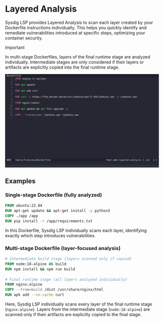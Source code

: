 # Layered Analysis

Sysdig LSP provides Layered Analysis to scan each layer created by your Dockerfile instructions individually.
This helps you quickly identify and remediate vulnerabilities introduced at specific steps, optimizing your container security.

> [!IMPORTANT]
> In multi-stage Dockerfiles, layers of the final runtime stage are analyzed individually.
> Intermediate stages are only considered if their layers or artifacts are explicitly copied into the final runtime stage.

![Sysdig LSP performing Layered Analysis](./layered_analysis.gif)

## Examples

### Single-stage Dockerfile (fully analyzed)

```dockerfile
FROM ubuntu:22.04
RUN apt-get update && apt-get install -y python3
COPY ./app /app
RUN pip install -r /app/requirements.txt
```
In this Dockerfile, Sysdig LSP individually scans each layer, identifying exactly which step introduces vulnerabilities.

### Multi-stage Dockerfile (layer-focused analysis)

```dockerfile
# Intermediate build stage (layers scanned only if copied)
FROM node:18-alpine AS build
RUN npm install && npm run build

# Final runtime stage (all layers analyzed individually)
FROM nginx:alpine
COPY --from=build /dist /usr/share/nginx/html
RUN apk add --no-cache curl
```
Here, Sysdig LSP individually scans every layer of the final runtime stage (`nginx:alpine`). Layers from the intermediate stage (`node:18-alpine`) are scanned only if their artifacts are explicitly copied to the final stage.
